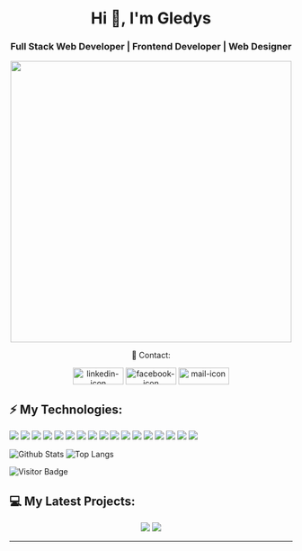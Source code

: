 <h1 align="center">Hi 👋, I'm Gledys </h1>
<h3 align="center">Full Stack Web Developer | Frontend Developer | Web Designer </h3>


<p align="center">
  <img width="500" src="https://media.giphy.com/media/L1R1tvI9svkIWwpVYr/giphy.gif">
</p>




<p align="center">📱 Contact:
<p align="center">
<a href="https://www.linkedin.com/in/gledys-muguerza" target="blank"><img align="center" src="https://img.shields.io/badge/LinkedIn-0077B5?style=for-the-badge&logo=linkedin&logoColor=white" alt="linkedin-icon" height="30" width="90" /></a>
<a href="https://wa.link/ozkphj" target="blank"><img align="center" src="https://img.shields.io/badge/WhatsApp-25D366?style=for-the-badge&logo=whatsapp&logoColor=white" alt="facebook-icon" height="30" width="90" /></a>
 <a href="mailto:gdys92@gmail.com" target="blank"><img  align="center" src="https://img.shields.io/badge/Gmail-D14836?style=for-the-badge&logo=gmail&logoColor=white" alt="mail-icon" height="30" width="90" /></a>
</p>
</p>



## ⚡ My Technologies:
<div float: right;>
<img src="https://img.shields.io/badge/javascript%20-%23323330.svg?&style=for-the-badge&logo=javascript&logoColor=%23F7DF1E"/>
<img src="https://img.shields.io/badge/typescript%20-%23007ACC.svg?&style=for-the-badge&logo=typescript&logoColor=white"/>
<img src="https://img.shields.io/badge/node.js%20-%2343853D.svg?&style=for-the-badge&logo=node.js&logoColor=white"/>
<img src="https://img.shields.io/badge/html5%20-%23E34F26.svg?&style=for-the-badge&logo=html5&logoColor=white"/>
<img src="https://img.shields.io/badge/css3%20-%231572B6.svg?&style=for-the-badge&logo=css3&logoColor=white"/>
<img src="https://img.shields.io/badge/SASS%20-hotpink.svg?&style=for-the-badge&logo=SASS&logoColor=white"/>
<img src="https://img.shields.io/badge/markdown-%23000000.svg?&style=for-the-badge&logo=markdown&logoColor=white"/>
<img src="https://img.shields.io/badge/express.js%20-%23404d59.svg?&style=for-the-badge"/>
<img src="https://img.shields.io/badge/angular%20-%23DD0031.svg?&style=for-the-badge&logo=angular&logoColor=white"/>
<img src="https://img.shields.io/badge/angular.js%20-%23E23237.svg?&style=for-the-badge&logo=angularjs&logoColor=white"/>
<img src="https://img.shields.io/badge/jquery%20-%230769AD.svg?&style=for-the-badge&logo=jquery&logoColor=white"/>
<img src="https://img.shields.io/badge/bootstrap%20-%23563D7C.svg?&style=for-the-badge&logo=bootstrap&logoColor=white"/>
<img src="https://img.shields.io/badge/git%20-%23F05033.svg?&style=for-the-badge&logo=git&logoColor=white"/>
<img src="https://img.shields.io/badge/github%20-%23121011.svg?&style=for-the-badge&logo=github&logoColor=white"/>
<img src="https://img.shields.io/badge/mongodb-%23000000.svg?&style=for-the-badge&logo=mongodb&logoColor=green"/>
<img src="https://img.shields.io/badge/mysql-%2300f.svg?&style=for-the-badge&logo=mysql&logoColor=white"/>
<img src="https://img.shields.io/badge/webpack%20-%238DD6F9.svg?&style=for-the-badge&logo=webpack&logoColor=black" />
</div>


![Github Stats](https://github-readme-stats.vercel.app/api?username=gdys92&count_private=true&show_icons=true&theme=merko)
![Top Langs](https://github-readme-stats.vercel.app/api/top-langs/?username=gdys92&hide=TeX&layout=compact&theme=merko)


![Visitor Badge](https://visitor-badge.laobi.icu/badge?page_id=gdys92)

## 💻 My Latest Projects:
<div align = "center">
<a href = "https://github.com/gdys92/task-list"><img src="https://github-readme-stats.vercel.app/api/pin/?username=gdys92&repo=task-list&theme=merko"></a>
<a href = "https://github.com/gdys92/GifOs"><img src="https://github-readme-stats.vercel.app/api/pin/?username=gdys92&repo=GifOs&theme=merko"></a>
<div>
 <hr>
